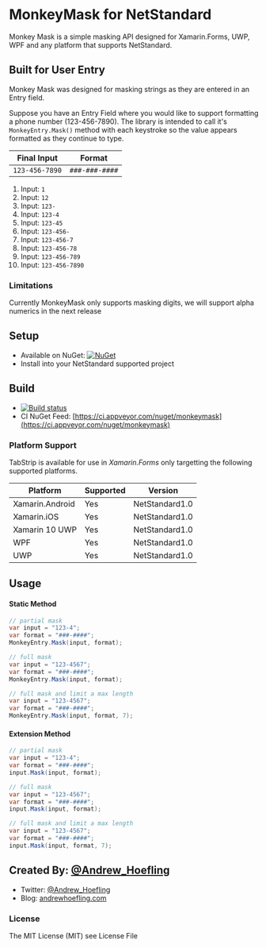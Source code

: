 # MonkeyMask for NetStandard
Monkey Mask is a simple masking API designed for Xamarin.Forms, UWP, WPF and any platform that supports NetStandard.

## Built for User Entry
Monkey Mask was designed for masking strings as they are entered in an Entry field.

Suppose you have an Entry Field where you would like to support formatting a phone number (123-456-7890). The library is intended to call it's `MonkeyEntry.Mask()` method with each keystroke so the value appears formatted as they continue to type.

| Final Input    | Format         |
|----------------|----------------|
| `123-456-7890` | `###-###-####` |

 1. Input: `1`
 2. Input: `12`
 3. Input: `123-`
 4. Input: `123-4`
 5. Input: `123-45`
 6. Input: `123-456-`
 7. Input: `123-456-7`
 8. Input: `123-456-78`
 9. Input: `123-456-789`
 10. Input: `123-456-7890`

### Limitations
Currently MonkeyMask only supports masking digits, we will support alpha numerics in the next release

## Setup 

* Available on NuGet: [![NuGet](https://img.shields.io/nuget/v/MonkeyMask.svg?label=NuGet)](https://www.nuget.org/packages/MonkeyMask)
* Install into your NetStandard supported project

## Build

* [![Build status](https://ci.appveyor.com/api/projects/status/d5ug030xxvhiss1x?svg=true)](https://ci.appveyor.com/project/ahoefling/monkeymask)
* CI NuGet Feed: [https://ci.appveyor.com/nuget/monkeymask](https://ci.appveyor.com/nuget/monkeymask)
    
### Platform Support
TabStrip is available for use in *Xamarin.Forms* only targetting the following supported platforms.

| Platform         | Supported | Version          |
|------------------|-----------|------------------|
| Xamarin.Android  | Yes       | NetStandard1.0   |
| Xamarin.iOS      | Yes       | NetStandard1.0   |
| Xamarin 10 UWP   | Yes       | NetStandard1.0   |
| WPF              | Yes       | NetStandard1.0   |
| UWP              | Yes       | NetStandard1.0   |


## Usage ##

#### Static Method ####
```c#
// partial mask
var input = "123-4";
var format = "###-####";
MonkeyEntry.Mask(input, format);

// full mask
var input = "123-4567";
var format = "###-####";
MonkeyEntry.Mask(input, format);

// full mask and limit a max length
var input = "123-4567";
var format = "###-####";
MonkeyEntry.Mask(input, format, 7);
```

#### Extension Method ####
```c#
// partial mask
var input = "123-4";
var format = "###-####";
input.Mask(input, format);

// full mask
var input = "123-4567";
var format = "###-####";
input.Mask(input, format);

// full mask and limit a max length
var input = "123-4567";
var format = "###-####";
input.Mask(input, format, 7);
```

## Created By: [@Andrew_Hoefling](https://twitter.com/andrew_hoefling)

* Twitter: [@Andrew_Hoefling](https://twitter.com/andrew_hoefling)
* Blog: [andrewhoefling.com](http://www.andrewhoefling.com)

### License

The MIT License (MIT) see License File